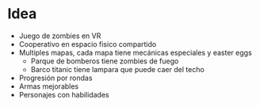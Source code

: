 # Idea

- Juego de zombies en VR
- Cooperativo en espacio fisico compartido
- Multiples mapas, cada mapa tiene mecánicas especiales y easter eggs
  - Parque de bomberos tiene zombies de fuego
  - Barco titanic tiene lampara que puede caer del techo
- Progresión por rondas
- Armas mejorables
- Personajes con habilidades
